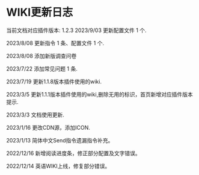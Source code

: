 # WIKI更新日志

当前文档对应插件版本: 1.2.3
2023/9/03 更新配置文件 1 个.

2023/8/08 更新指令 1 条、配置文件 1 个.

2023/8/08 添加新版调查问卷

2023/7/22 添加常见问题 1 条.

2023/7/19 更新1.1.8版本插件使用的wiki.

2023/3/5 更新1.1.1版本插件使用的wiki,删除无用的标识，首页新增对应插件版本提示.

2023/3/3 文档使用更新.

2023/1/16 更改CDN源，添加ICON.

2023/1/13 简体中文Send指令遗漏指令补充。

2022/12/16 新增阅读进度条，修正部分配置及文字错误。

2022/12/14 英语WIKI上线，修复部分错误。
